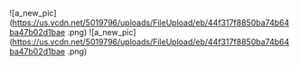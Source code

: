 ![a_new_pic](https://us.vcdn.net/5019796/uploads/FileUpload/eb/44f317f8850ba74b64ba47b02d1bae
.png)
![a_new_pic](https://us.vcdn.net/5019796/uploads/FileUpload/eb/44f317f8850ba74b64ba47b02d1bae
.png)
